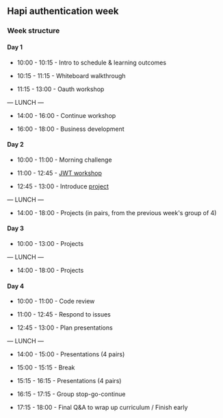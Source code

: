 ## Hapi authentication week

### Week structure

#### Day 1

+ 10:00 - 10:15 - Intro to schedule & learning outcomes

+ 10:15 - 11:15 - Whiteboard walkthrough

+ 11:15 - 13:00 - Oauth workshop

— LUNCH —

+ 14:00 - 16:00 - Continue workshop

+ 16:00 - 18:00 - Business development

#### Day 2

+ 10:00 - 11:00 - Morning challenge

+ 11:00 - 12:45 - [JWT workshop](https://github.com/denesnori/fac10_jwt_workshop)

+ 12:45 - 13:00 - Introduce [project](./project.md)

— LUNCH —

+ 14:00 - 18:00 - Projects (in pairs, from the previous week's group of 4)

#### Day 3

+ 10:00 - 13:00 - Projects

— LUNCH —

+ 14:00 - 18:00 - Projects

#### Day 4
+ 10:00 - 11:00 - Code review

+ 11:00 - 12:45 - Respond to issues

+ 12:45 - 13:00 - Plan presentations

— LUNCH —

+ 14:00 - 15:00 - Presentations (4 pairs)

+ 15:00 - 15:15 - Break

+ 15:15 - 16:15 - Presentations (4 pairs)

+ 16:15 - 17:15 - Group stop-go-continue

+ 17:15 - 18:00 - Final Q&A to wrap up curriculum / Finish early
